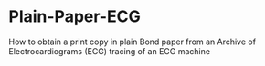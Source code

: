 # Plain-Paper-ECG
How to obtain a print copy in plain Bond paper from an Archive of Electrocardiograms (ECG) tracing of an ECG machine 
